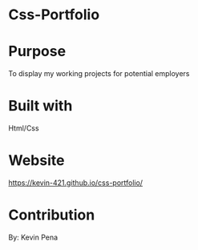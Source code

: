 # Css-Portfolio

# Purpose 
To display my working projects for potential employers 

# Built with
Html/Css

# Website 
https://kevin-421.github.io/css-portfolio/

# Contribution
By: Kevin Pena

